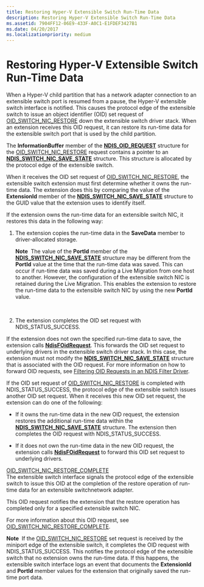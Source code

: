 ```yaml
---
title: Restoring Hyper-V Extensible Switch Run-Time Data
description: Restoring Hyper-V Extensible Switch Run-Time Data
ms.assetid: 7904FF12-06E9-433F-A0C1-E1FDEF3427B1
ms.date: 04/20/2017
ms.localizationpriority: medium
---
```


# Restoring Hyper-V Extensible Switch Run-Time Data


When a Hyper-V child partition that has a network adapter connection to an extensible switch port is resumed from a pause, the Hyper-V extensible switch interface is notified. This causes the protocol edge of the extensible switch to issue an object identifier (OID) set request of [OID\_SWITCH\_NIC\_RESTORE](https://msdn.microsoft.com/library/windows/hardware/hh598267) down the extensible switch driver stack. When an extension receives this OID request, it can restore its run-time data for the extensible switch port that is used by the child partition.

The **InformationBuffer** member of the [**NDIS\_OID\_REQUEST**](https://msdn.microsoft.com/library/windows/hardware/ff566710) structure for the [OID\_SWITCH\_NIC\_RESTORE](https://msdn.microsoft.com/library/windows/hardware/hh598268) request contains a pointer to an [**NDIS\_SWITCH\_NIC\_SAVE\_STATE**](https://msdn.microsoft.com/library/windows/hardware/hh598216) structure. This structure is allocated by the protocol edge of the extensible switch.

When it receives the OID set request of [OID\_SWITCH\_NIC\_RESTORE](https://msdn.microsoft.com/library/windows/hardware/hh598267), the extensible switch extension must first determine whether it owns the run-time data. The extension does this by comparing the value of the **ExtensionId** member of the [**NDIS\_SWITCH\_NIC\_SAVE\_STATE**](https://msdn.microsoft.com/library/windows/hardware/hh598216) structure to the GUID value that the extension uses to identify itself.

If the extension owns the run-time data for an extensible switch NIC, it restores this data in the following way:

1.  The extension copies the run-time data in the **SaveData** member to driver-allocated storage.

    **Note**  The value of the **PortId** member of the [**NDIS\_SWITCH\_NIC\_SAVE\_STATE**](https://msdn.microsoft.com/library/windows/hardware/hh598216) structure may be different from the **PortId** value at the time that the run-time data was saved. This can occur if run-time data was saved during a Live Migration from one host to another. However, the configuration of the extensible switch NIC is retained during the Live Migration. This enables the extension to restore the run-time data to the extensible switch NIC by using the new **PortId** value.

     

2.  The extension completes the OID set request with NDIS\_STATUS\_SUCCESS.

If the extension does not own the specified run-time data to save, the extension calls [**NdisFOidRequest**](https://msdn.microsoft.com/library/windows/hardware/ff561830). This forwards the OID set request to underlying drivers in the extensible switch driver stack. In this case, the extension must not modify the [**NDIS\_SWITCH\_NIC\_SAVE\_STATE**](https://msdn.microsoft.com/library/windows/hardware/hh598216) structure that is associated with the OID request. For more information on how to forward OID requests, see [Filtering OID Requests in an NDIS Filter Driver](filtering-oid-requests-in-an-ndis-filter-driver.md).

If the OID set request of [OID\_SWITCH\_NIC\_RESTORE](https://msdn.microsoft.com/library/windows/hardware/hh598267) is completed with NDIS\_STATUS\_SUCCESS, the protocol edge of the extensible switch issues another OID set request. When it receives this new OID set request, the extension can do one of the following:

-   If it owns the run-time data in the new OID request, the extension restores the additional run-time data within the [**NDIS\_SWITCH\_NIC\_SAVE\_STATE**](https://msdn.microsoft.com/library/windows/hardware/hh598216) structure. The extension then completes the OID request with NDIS\_STATUS\_SUCCESS.

-   If it does not own the run-time data in the new OID request, the extension calls [**NdisFOidRequest**](https://msdn.microsoft.com/library/windows/hardware/ff561830) to forward this OID set request to underlying drivers.

<a href="" id="oid-switch-nic-restore-complete"></a>[OID\_SWITCH\_NIC\_RESTORE\_COMPLETE](https://msdn.microsoft.com/library/windows/hardware/hh846215)  
The extensible switch interface signals the protocol edge of the extensible switch to issue this OID at the completion of the restore operation of run-time data for an extensible switchnetwork adapter.

This OID request notifies the extension that the restore operation has completed only for a specified extensible switch NIC.

For more information about this OID request, see [OID\_SWITCH\_NIC\_RESTORE\_COMPLETE](https://msdn.microsoft.com/library/windows/hardware/hh846215).

**Note**  If the [OID\_SWITCH\_NIC\_RESTORE](https://msdn.microsoft.com/library/windows/hardware/hh598267) set request is received by the miniport edge of the extensible switch, it completes the OID request with NDIS\_STATUS\_SUCCESS. This notifies the protocol edge of the extensible switch that no extension owns the run-time data. If this happens, the extensible switch interface logs an event that documents the **ExtensionId** and **PortId** member values for the extension that originally saved the run-time port data.

 

 

 





